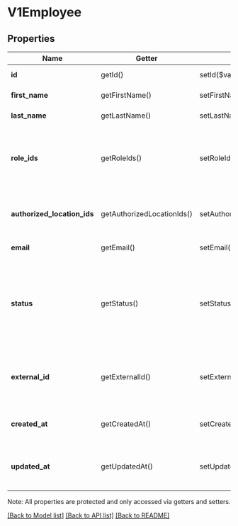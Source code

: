 # V1Employee

## Properties
Name | Getter | Setter | Type | Description | Notes
------------ | ------------- | ------------- | ------------- | ------------- | -------------
**id** | getId() | setId($value) | **string** | The employee&#39;s unique ID. | [optional] 
**first_name** | getFirstName() | setFirstName($value) | **string** | The employee&#39;s first name. | 
**last_name** | getLastName() | setLastName($value) | **string** | The employee&#39;s last name. | 
**role_ids** | getRoleIds() | setRoleIds($value) | **string[]** | The ids of the employee&#39;s associated roles. Currently, you can specify only one or zero roles per employee. | [optional] 
**authorized_location_ids** | getAuthorizedLocationIds() | setAuthorizedLocationIds($value) | **string[]** | The IDs of the locations the employee is allowed to clock in at. | [optional] 
**email** | getEmail() | setEmail($value) | **string** | The employee&#39;s email address. | [optional] 
**status** | getStatus() | setStatus($value) | **string** | CWhether the employee is ACTIVE or INACTIVE. Inactive employees cannot sign in to Square Register.Merchants update this field from the Square Dashboard. | [optional] 
**external_id** | getExternalId() | setExternalId($value) | **string** | An ID the merchant can set to associate the employee with an entity in another system. | [optional] 
**created_at** | getCreatedAt() | setCreatedAt($value) | **string** | The time when the employee entity was created, in ISO 8601 format. | [optional] 
**updated_at** | getUpdatedAt() | setUpdatedAt($value) | **string** | The time when the employee entity was most recently updated, in ISO 8601 format. | [optional] 

Note: All properties are protected and only accessed via getters and setters.

[[Back to Model list]](../README.md#documentation-for-models) [[Back to API list]](../README.md#documentation-for-api-endpoints) [[Back to README]](../README.md)

